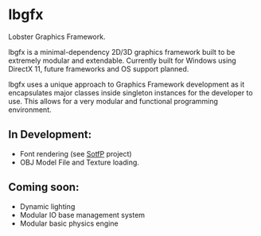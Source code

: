 # lbgfx
Lobster Graphics Framework.

lbgfx is a minimal-dependency 2D/3D graphics framework built to be extremely modular and extendable.
Currently built for Windows using DirectX 11, future frameworks and OS support planned.

lbgfx uses a unique approach to Graphics Framework development as it encapsulates major classes inside singleton instances for the developer to use.
This allows for a very modular and functional programming environment.

## In Development:
- Font rendering (see [SotfP](https://github.com/NicholasTranquilli/SotfP) project)
- OBJ Model File and Texture loading.

## Coming soon:
- Dynamic lighting
- Modular IO base management system
- Modular basic physics engine
